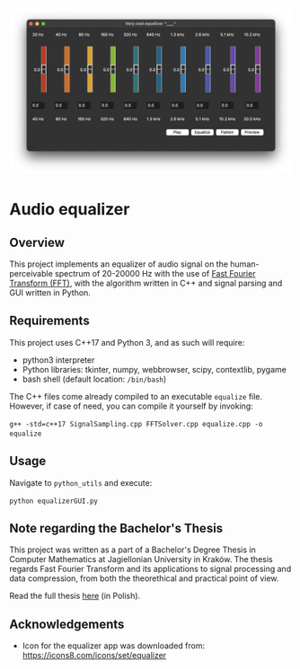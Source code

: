 # ![image](./eqExample.png)
# Audio equalizer
## Overview
This project implements an equalizer of audio signal on the human-perceivable spectrum of 20-20000 Hz with the use of [Fast Fourier Transform (FFT)](https://en.wikipedia.org/wiki/Fast_Fourier_transform), with the algorithm written in C++ and signal parsing and GUI written in Python.
## Requirements
This project uses C++17 and Python 3, and as such will require:
* python3 interpreter
* Python libraries: tkinter, numpy, webbrowser, scipy, contextlib, pygame
* bash shell (default location: `/bin/bash`)

The C++ files come already compiled to an executable `equalize` file. However, if case of need, you can compile it yourself by invoking:

```g++ -std=c++17 SignalSampling.cpp FFTSolver.cpp equalize.cpp -o equalize```

## Usage
Navigate to `python_utils` and execute:

```python equalizerGUI.py```

## Note regarding the Bachelor's Thesis
This project was written as a part of a Bachelor's Degree Thesis in Computer Mathematics at Jagiellonian University in Kraków. The thesis regards Fast Fourier Transform and its applications to signal processing and data compression, from both the theorethical and practical point of view.

Read the full thesis [here](https://ujchmura-my.sharepoint.com/:b:/g/personal/igor_piechowiak_student_uj_edu_pl/Ebm17vK5qcBLovdawDtlXAkB7tdl-MCmtZhOQ3QFDhefOQ?e=vgLciI) (in Polish).

## Acknowledgements
* Icon for the equalizer app was downloaded from: https://icons8.com/icons/set/equalizer
